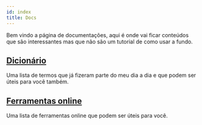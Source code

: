 ```yaml
---
id: index
title: Docs
---
```


Bem vindo a página de documentações, aqui é onde vai ficar conteúdos que são interessantes mas que não são um tutorial de como usar a fundo.

## [Dicionário](./dicionario)

Uma lista de termos que já fizeram parte do meu dia a dia e que podem ser úteis para você também.

## [Ferramentas online](./ferramentas_online)

Uma lista de ferramentas online que podem ser úteis para você.
